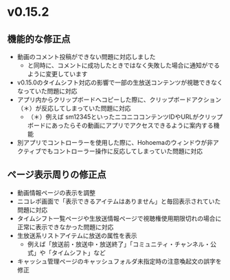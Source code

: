 ﻿# v0.15.2

## 機能的な修正点

* 動画のコメント投稿ができない問題に対応しました
  * と同時に、コメントに成功したときではなく失敗した場合に通知がでるように変更しています
* v0.15.0のタイムシフト対応の影響で一部の生放送コンテンツが視聴できなくなっていた問題に対応
* アプリ内からクリップボードへコピーした際に、クリップボードアクション（＊）が反応してしまっていた問題に対応
  * （＊）例えば sm12345といったニコニココンテンツIDやURLがクリップボードにあったらその動画にアプリでアクセスできるように案内する機能
* 別アプリでコントローラーを使用した際に、Hohoemaのウィンドウが非アクティブでもコントローラー操作に反応してしまっていた問題に対応


## ページ表示周りの修正点

* 動画情報ページの表示を調整
* ニコレポ画面で「表示できるアイテムはありません」と毎回表示されていた問題に対応
* タイムシフト一覧ページや生放送情報ページで視聴権使用期限切れの場合に正常に表示できなかった問題に対応
* 生放送系リストアイテムに放送の属性を表示
  * 例えば「放送前・放送中・放送終了」「コミュニティ・チャンネル・公式」や「タイムシフト」など
* キャッシュ管理ページのキャッシュフォルダ未指定時の注意喚起文の誤字を修正
